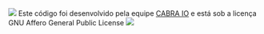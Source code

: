 <img src="http://cabra.io/images/logo.png">
Este código foi desenvolvido pela equipe <a href="http://cabra.io">CABRA IO</a> e está sob a licença GNU Affero General Public License   

<img src="https://www.gnu.org/graphics/agplv3-88x31.png">
